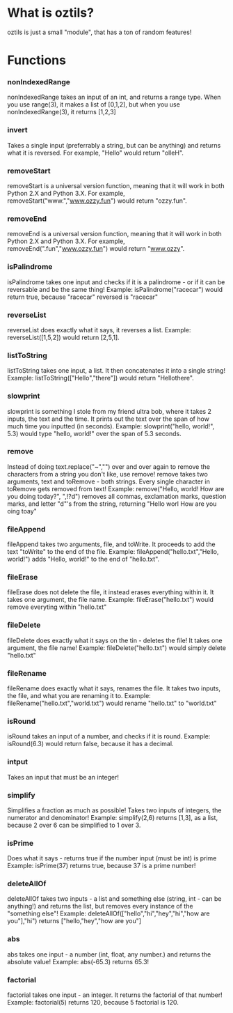 # What is oztils?
oztils is just a small "module", that has a ton of random features!
# Functions
### nonIndexedRange
nonIndexedRange takes an input of an int, and returns a range type. 
When you use range(3), it makes a list of [0,1,2], but when you use nonIndexedRange(3), it returns [1,2,3]
### invert
Takes a single input (preferrably a string, but can be anything) and returns what it is reversed.
For example, "Hello" would return "olleH".
### removeStart
removeStart is a universal version function, meaning that it will work in both Python 2.X and Python 3.X.
For example, removeStart("www.","www.ozzy.fun") would return "ozzy.fun".
### removeEnd
removeEnd is a universal version function, meaning that it will work in both Python 2.X and Python 3.X.
For example, removeEnd(".fun","www.ozzy.fun") would return "www.ozzy".
### isPalindrome
isPalindrome takes one input and checks if it is a palindrome - or if it can be reversable and be the same thing!
Example: isPalindrome("racecar") would return true, because "racecar" reversed is "racecar"
### reverseList
reverseList does exactly what it says, it reverses a list.
Example: reverseList([1,5,2]) would return [2,5,1].
### listToString
listToString takes one input, a list. It then concatenates it into a single string!
Example: listToString(["Hello","there"]) would return "Hellothere".
### slowprint
slowprint is something I stole from my friend ultra bob, where it takes 2 inputs, the text and the time.
It prints out the text over the span of how much time you inputted (in seconds).
Example: slowprint("hello, world!", 5.3) would type "hello, world!" over the span of 5.3 seconds.
### remove
Instead of doing text.replace("~","") over and over again to remove the characters from a string you don't like, use remove!
remove takes two arguments, text and toRemove - both strings. Every single character in toRemove gets removed from text!
Example: remove("Hello, world! How are you doing today?", ",!?d") removes all commas, exclamation marks, question marks, and letter "d"'s from the string, returning "Hello worl How are you oing toay"
### fileAppend
fileAppend takes two arguments, file, and toWrite. It proceeds to add the text "toWrite" to the end of the file.
Example: fileAppend("hello.txt","Hello, world!") adds "Hello, world!" to the end of "hello.txt".
### fileErase
fileErase does not delete the file, it instead erases everything within it. It takes one argument, the file name.
Example: fileErase("hello.txt") would remove everyting within "hello.txt"
### fileDelete
fileDelete does exactly what it says on the tin - deletes the file! It takes one argument, the file name!
Example: fileDelete("hello.txt") would simply delete "hello.txt"
### fileRename
fileRename does exactly what it says, renames the file. It takes two inputs, the file, and what you are renaming it to.
Example: fileRename("hello.txt","world.txt") would rename "hello.txt" to "world.txt"
### isRound
isRound takes an input of a number, and checks if it is round.
Example: isRound(6.3) would return false, because it has a decimal.
### intput
Takes an input that must be an integer!
### simplify
Simplifies a fraction as much as possible! Takes two inputs of integers, the numerator and denominator!
Example: simplify(2,6) returns [1,3], as a list, because 2 over 6 can be simplified to 1 over 3.
### isPrime
Does what it says - returns true if the number input (must be int) is prime
Example: isPrime(37) returns true, because 37 is a prime number!
### deleteAllOf
deleteAllOf takes two inputs - a list and something else (string, int - can be anything!) and returns the list, but removes every instance of the "something else"!
Example: deleteAllOf(["hello","hi","hey","hi","how are you"],"hi") returns ["hello,"hey","how are you"]
### abs
abs takes one input - a number (int, float, any number.) and returns the absolute value!
Example: abs(-65.3) returns 65.3!
### factorial
factorial takes one input - an integer. It returns the factorial of that number!
Example: factorial(5) returns 120, because 5 factorial is 120.
